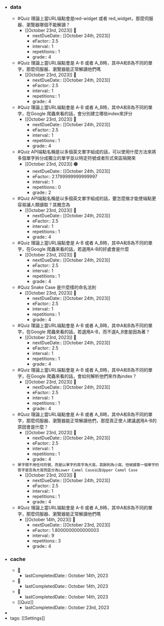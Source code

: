 - ### data
    - #Quiz 理論上當URL端點會是red-widget 或者 red_widget，那麼伺服器、瀏覽器哪個不能解讀？
        - [[October 23rd, 2023]] 🔵
            - nextDueDate:: [[October 24th, 2023]]
            - eFactor:: 2.5
            - interval:: 1
            - repetitions:: 1
            - grade:: 4
    - #Quiz 理論上當URL端點會是 A-B 或者 A_B時，其中A和B為不同的單字，那麼伺服器、瀏覽器能正常解讀他們嗎 
        - [[October 23rd, 2023]] 🔵
            - nextDueDate:: [[October 24th, 2023]]
            - eFactor:: 2.5
            - interval:: 1
            - repetitions:: 1
            - grade:: 4
    - #Quiz 理論上當URL端點會是 A-B 或者 A_B時，其中A和B為不同的單字，在Google 爬蟲來看的話，會分別建立哪些index來評分 
        - [[October 23rd, 2023]] 🔵
            - nextDueDate:: [[October 24th, 2023]]
            - eFactor:: 2.5
            - interval:: 1
            - repetitions:: 1
            - grade:: 4
    - #Quiz API端點名稱是以多個英文單字組成的話，可以使用什麼方法來將多個單字拆分成獨立的單字並以特定符號或者形式來區隔開來 
        - [[October 23rd, 2023]] 🟠
            - nextDueDate:: [[October 24th, 2023]]
            - eFactor:: 2.1799999999999997
            - interval:: 1
            - repetitions:: 0
            - grade:: 2
    - #Quiz API端點名稱是以多個英文單字組成的話，要怎麼做才能使端點更容易讓人類讀取？其概念為
        - [[October 23rd, 2023]] 🔵
            - nextDueDate:: [[October 24th, 2023]]
            - eFactor:: 2.5
            - interval:: 1
            - repetitions:: 1
            - grade:: 4
    - #Quiz 理論上當URL端點會是 A-B 或者 A_B時，其中A和B為不同的單字，在Google 爬蟲來看的話，若選用A-B的好處會是什麼 
        - [[October 23rd, 2023]] 🔵
            - nextDueDate:: [[October 24th, 2023]]
            - eFactor:: 2.5
            - interval:: 1
            - repetitions:: 1
            - grade:: 4
    - #Quiz Snake Case 是什麼樣的命名法則 
        - [[October 23rd, 2023]] 🔵
            - nextDueDate:: [[October 24th, 2023]]
            - eFactor:: 2.5
            - interval:: 1
            - repetitions:: 1
            - grade:: 4
    - #Quiz 理論上當URL端點會是 A-B 或者 A_B時，其中A和B為不同的單字，在Google 爬蟲來看的話，若選用A-B，而不選A_B會是因為著？ 
        - [[October 23rd, 2023]] 🔵
            - nextDueDate:: [[October 24th, 2023]]
            - eFactor:: 2.5
            - interval:: 1
            - repetitions:: 1
            - grade:: 4
    - #Quiz 理論上當URL端點會是 A-B 或者 A_B時，其中A和B為不同的單字，在Google 爬蟲來看的話，會如何解析他們來作為index？ 
        - [[October 23rd, 2023]] 🔵
            - nextDueDate:: [[October 24th, 2023]]
            - eFactor:: 2.5
            - interval:: 1
            - repetitions:: 1
            - grade:: 4
    - #Quiz 理論上當URL端點會是 A-B 或者 A_B時，其中A和B為不同的單字，那麼伺服器、瀏覽器能正常解讀他們，那麼真正使人建議選用A-B的原因會是什麼？
        - [[October 23rd, 2023]] 🔵
            - nextDueDate:: [[October 24th, 2023]]
            - eFactor:: 2.5
            - interval:: 1
            - repetitions:: 1
            - grade:: 4
    - `單字間不用任何符號，而是以單字的首字為大寫，其餘則為小寫，但根據第一個單字的首字是否為大寫而區分為Lower Camel Case以及Upper Camel Case`
        - [[October 23rd, 2023]] 🔵
            - nextDueDate:: [[October 24th, 2023]]
            - eFactor:: 2.5
            - interval:: 1
            - repetitions:: 1
            - grade:: 4
    - #Quiz 理論上當URL端點會是 A-B 或者 A_B時，其中A和B為不同的單字，那麼伺服器、瀏覽器能正常解讀他們嗎 
        - [[October 14th, 2023]] 🔵
            - nextDueDate:: [[October 23rd, 2023]]
            - eFactor:: 1.8000000000000003
            - interval:: 9
            - repetitions:: 3
            - grade:: 4
- ### cache
    - 🧠
        - lastCompletedDate:: October 14th, 2023
    - 🧠
        - lastCompletedDate:: October 14th, 2023
    - 🧠
        - lastCompletedDate:: October 14th, 2023
    - [[Quiz]]
        - lastCompletedDate:: October 23rd, 2023
- 
- tags: [[Settings]]
